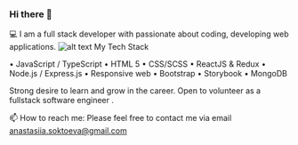 ### Hi there 👋


💻 I am a full stack developer with passionate about coding, developing web applications.
![alt text](https://cdn2.vectorstock.com/i/1000x1000/96/96/woman-and-laptop-computer-icon-vector-17139696.jpg)
My Tech Stack

• JavaScript / TypeScript
• HTML 5
• CSS/SCSS
• ReactJS & Redux
• Node.js / Express.js
• Responsive web
• Bootstrap
• Storybook
• MongoDB


Strong desire to learn and grow in the career. Open to volunteer as a fullstack software engineer .

📫 How to reach me: Please feel free to contact me via email anastasiia.soktoeva@gmail.com 


